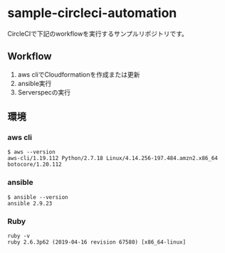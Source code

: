 # sample-circleci-automation
CircleCIで下記のworkflowを実行するサンプルリポジトリです。

## Workflow
1. aws cliでCloudformationを作成または更新
2. ansible実行
3. Serverspecの実行

## 環境
### aws cli
```
$ aws --version
aws-cli/1.19.112 Python/2.7.18 Linux/4.14.256-197.484.amzn2.x86_64 botocore/1.20.112
```

### ansible
```
$ ansible --version
ansible 2.9.23
```

### Ruby
```
ruby -v
ruby 2.6.3p62 (2019-04-16 revision 67580) [x86_64-linux]
```